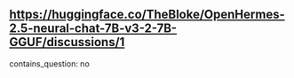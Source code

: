 ## https://huggingface.co/TheBloke/OpenHermes-2.5-neural-chat-7B-v3-2-7B-GGUF/discussions/1

contains_question: no